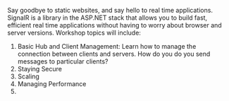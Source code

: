 Say goodbye to static websites, and say hello to real time applications.  SignalR is a library in the ASP.NET stack that allows you to build fast, efficient real time applications without having to worry about browser and server versions.
Workshop topics will include:

1) Basic Hub and Client Management: Learn how to manage the connection between clients and servers.  How do you do you send messages to particular clients?  
2) Staying Secure
3) Scaling
4) Managing Performance
5)
